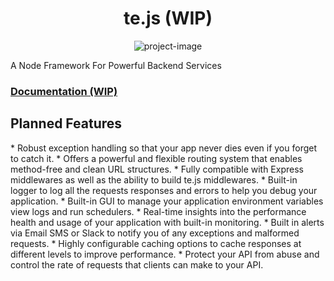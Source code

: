 <h1 align="center" id="title">te.js (WIP)</h1>

<p align="center"><img src="https://tejas-documentation.vercel.app/tejas-logo.svg" alt="project-image"></p>

<p id="description">A Node Framework For Powerful Backend Services</p>

<h3><a href="https://tejas-documentation.vercel.app" target="_blank">Documentation (WIP)</a></h3>

<h2>Planned Features</h2>
*   Robust exception handling so that your app never dies even if you forget to catch it.
*   Offers a powerful and flexible routing system that enables method-free and clean URL structures.
*   Fully compatible with Express middlewares as well as the ability to build te.js middlewares.
*   Built-in logger to log all the requests responses and errors to help you debug your application.
*   Built-in GUI to manage your application environment variables view logs and run schedulers.
*   Real-time insights into the performance health and usage of your application with built-in monitoring.
*   Built in alerts via Email SMS or Slack to notify you of any exceptions and malformed requests.
*   Highly configurable caching options to cache responses at different levels to improve performance.
*   Protect your API from abuse and control the rate of requests that clients can make to your API.

